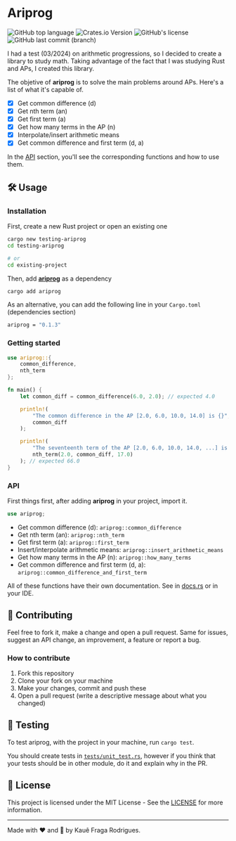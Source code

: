 # Ariprog

![GitHub top language](https://img.shields.io/github/languages/top/kauefraga/ariprog)
![Crates.io Version](https://img.shields.io/crates/v/ariprog)
![GitHub's license](https://img.shields.io/github/license/kauefraga/ariprog)
![GitHub last commit (branch)](https://img.shields.io/github/last-commit/kauefraga/ariprog/main)

I had a test (03/2024) on arithmetic progressions, so I decided to create a library to study math. Taking advantage of the fact that I was studying Rust and APs, I created this library.

The objetive of **ariprog** is to solve the main problems around APs. Here's a list of what it's capable of.

- [x] Get common difference (d)
- [x] Get nth term (an)
- [x] Get first term (a)
- [x] Get how many terms in the AP (n)
- [x] Interpolate/insert arithmetic means
- [x] Get common difference and first term (d, a)

In the [API](#api) section, you'll see the corresponding functions and how to use them.

## 🛠 Usage

### Installation

First, create a new Rust project or open an existing one

```bash
cargo new testing-ariprog
cd testing-ariprog

# or
cd existing-project
```

Then, add [**ariprog**](https://crates.io/crates/ariprog) as a dependency

```bash
cargo add ariprog
```

As an alternative, you can add the following line in your `Cargo.toml` (dependencies section)

```bash
ariprog = "0.1.3"
```

### Getting started

```rust
use ariprog::{
    common_difference,
    nth_term
};

fn main() {
    let common_diff = common_difference(6.0, 2.0); // expected 4.0

    println!(
        "The common difference in the AP [2.0, 6.0, 10.0, 14.0] is {}",
        common_diff
    );

    println!(
        "The seventeenth term of the AP [2.0, 6.0, 10.0, 14.0, ...] is {}",
        nth_term(2.0, common_diff, 17.0)
    ); // expected 66.0
}
```

### API

First things first, after adding **ariprog** in your project, import it.

```rust
use ariprog;
```

- Get common difference (d): `ariprog::common_difference`
- Get nth term (an): `ariprog::nth_term`
- Get first term (a): `ariprog::first_term`
- Insert/interpolate arithmetic means: `ariprog::insert_arithmetic_means`
- Get how many terms in the AP (n): `ariprog::how_many_terms`
- Get common difference and first term (d, a): `ariprog::common_difference_and_first_term`

All of these functions have their own documentation. See in [docs.rs](https://docs.rs/ariprog) or in your IDE.

## 💖 Contributing

Feel free to fork it, make a change and open a pull request. Same for issues, suggest an API change, an improvement, a feature or report a bug.

### How to contribute

1. Fork this repository
2. Clone your fork on your machine
3. Make your changes, commit and push these
4. Open a pull request (write a descriptive message about what you changed)

## 🧪 Testing

To test ariprog, with the project in your machine, run `cargo test`.

You should create tests in [`tests/unit_test.rs`](tests/unit_test.rs), however if you think that your tests should be in other module, do it and explain why in the PR.

## 📝 License

This project is licensed under the MIT License - See the [LICENSE](https://github.com/kauefraga/ariprog/blob/main/LICENSE) for more information.

---

Made with ❤ and 🦀 by Kauê Fraga Rodrigues.

